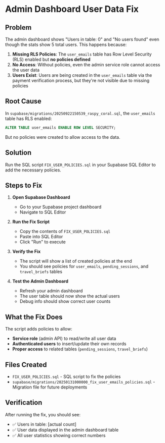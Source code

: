# Admin Dashboard User Data Fix

## Problem
The admin dashboard shows "Users in table: 0" and "No users found" even though the stats show 5 total users. This happens because:

1. **Missing RLS Policies**: The `user_emails` table has Row Level Security (RLS) enabled but **no policies defined**
2. **No Access**: Without policies, even the admin service role cannot access the user data
3. **Users Exist**: Users are being created in the `user_emails` table via the payment verification process, but they're not visible due to missing policies

## Root Cause
In `supabase/migrations/20250922150539_raspy_coral.sql`, the `user_emails` table has RLS enabled:
```sql
ALTER TABLE user_emails ENABLE ROW LEVEL SECURITY;
```

But no policies were created to allow access to the data.

## Solution
Run the SQL script `FIX_USER_POLICIES.sql` in your Supabase SQL Editor to add the necessary policies.

## Steps to Fix

1. **Open Supabase Dashboard**
   - Go to your Supabase project dashboard
   - Navigate to SQL Editor

2. **Run the Fix Script**
   - Copy the contents of `FIX_USER_POLICIES.sql`
   - Paste into SQL Editor
   - Click "Run" to execute

3. **Verify the Fix**
   - The script will show a list of created policies at the end
   - You should see policies for `user_emails`, `pending_sessions`, and `travel_briefs` tables

4. **Test the Admin Dashboard**
   - Refresh your admin dashboard
   - The user table should now show the actual users
   - Debug info should show correct user counts

## What the Fix Does

The script adds policies to allow:
- **Service role** (admin API) to read/write all user data
- **Authenticated users** to insert/update their own records
- **Proper access** to related tables (`pending_sessions`, `travel_briefs`)

## Files Created
- `FIX_USER_POLICIES.sql` - SQL script to fix the policies
- `supabase/migrations/20250131000000_fix_user_emails_policies.sql` - Migration file for future deployments

## Verification
After running the fix, you should see:
- ✅ Users in table: [actual count]
- ✅ User data displayed in the admin dashboard table
- ✅ All user statistics showing correct numbers